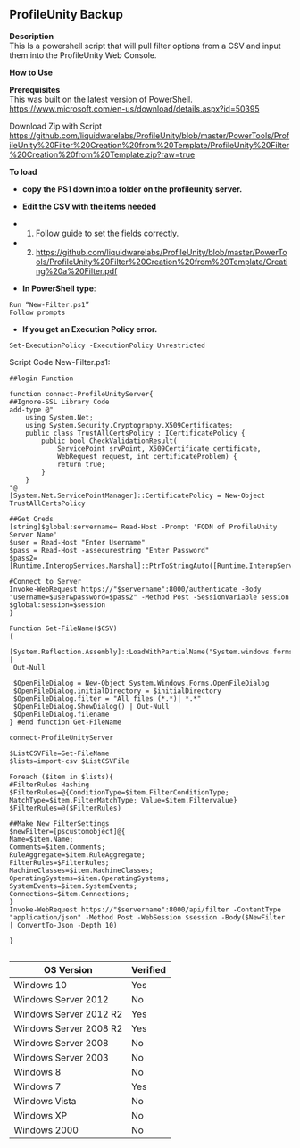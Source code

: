 ## ProfileUnity Backup <br>

**Description** <br>
This Is a powershell script that will pull filter options from a CSV and input them into the ProfileUnity Web Console.<br>

**How to Use** <br>

**Prerequisites** <br>
This was built on the latest version of PowerShell.<br>
https://www.microsoft.com/en-us/download/details.aspx?id=50395 <br>

Download Zip with Script<br>
https://github.com/liquidwarelabs/ProfileUnity/blob/master/PowerTools/ProfileUnity%20Filter%20Creation%20from%20Template/ProfileUnity%20Filter%20Creation%20from%20Template.zip?raw=true <br>

**To load** <br>

- **copy the PS1 down into a folder on the profileunity server.**
- **Edit the CSV with the items needed**
- 1.	Follow guide to set the fields correctly.
- 2.	https://github.com/liquidwarelabs/ProfileUnity/blob/master/PowerTools/ProfileUnity%20Filter%20Creation%20from%20Template/Creating%20a%20Filter.pdf

- **In PowerShell type**:
````
Run “New-Filter.ps1”
Follow prompts
````
- **If you get an Execution Policy error.**
````
Set-ExecutionPolicy -ExecutionPolicy Unrestricted
````


Script Code New-Filter.ps1:
````
##login Function

function connect-ProfileUnityServer{
##Ignore-SSL Library Code
add-type @"
    using System.Net;
    using System.Security.Cryptography.X509Certificates;
    public class TrustAllCertsPolicy : ICertificatePolicy {
        public bool CheckValidationResult(
            ServicePoint srvPoint, X509Certificate certificate,
            WebRequest request, int certificateProblem) {
            return true;
        }
    }
"@
[System.Net.ServicePointManager]::CertificatePolicy = New-Object TrustAllCertsPolicy

##Get Creds
[string]$global:servername= Read-Host -Prompt 'FQDN of ProfileUnity Server Name'
$user = Read-Host "Enter Username"
$pass = Read-Host -assecurestring "Enter Password" 
$pass2=[Runtime.InteropServices.Marshal]::PtrToStringAuto([Runtime.InteropServices.Marshal]::SecureStringToBSTR($pass))

#Connect to Server
Invoke-WebRequest https://"$servername":8000/authenticate -Body "username=$user&password=$pass2" -Method Post -SessionVariable session
$global:session=$session
}

Function Get-FileName($CSV)
{   
 [System.Reflection.Assembly]::LoadWithPartialName("System.windows.forms") |
 Out-Null

 $OpenFileDialog = New-Object System.Windows.Forms.OpenFileDialog
 $OpenFileDialog.initialDirectory = $initialDirectory
 $OpenFileDialog.filter = "All files (*.*)| *.*"
 $OpenFileDialog.ShowDialog() | Out-Null
 $OpenFileDialog.filename
} #end function Get-FileName

connect-ProfileUnityServer

$ListCSVFile=Get-FileName
$lists=import-csv $ListCSVFile

Foreach ($item in $lists){
#FilterRules Hashing
$FilterRules=@{ConditionType=$item.FilterConditionType; MatchType=$item.FilterMatchType; Value=$item.Filtervalue}
$FilterRules=@($FilterRules)

##Make New FilterSettings
$newFilter=[pscustomobject]@{
Name=$item.Name;
Comments=$item.Comments;
RuleAggregate=$item.RuleAggregate;
FilterRules=$FilterRules;
MachineClasses=$item.MachineClasses;
OperatingSystems=$item.OperatingSystems;
SystemEvents=$item.SystemEvents;
Connections=$item.Connections;
}
Invoke-WebRequest https://"$servername":8000/api/filter -ContentType "application/json" -Method Post -WebSession $session -Body($NewFilter | ConvertTo-Json -Depth 10)

}


````




| OS Version  | Verified |
| ------------- | ------------- |
|Windows 10 | Yes |
|Windows Server 2012 | No |
|Windows Server 2012 R2 | Yes |
|Windows Server 2008 R2 | Yes |
|Windows Server 2008 | No |
|Windows Server 2003 | No |
|Windows 8 | No |
|Windows 7 | Yes |
|Windows Vista | No |
|Windows XP | No |
|Windows 2000 | No | 